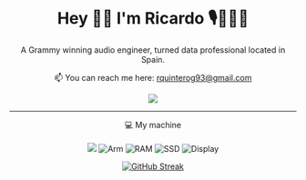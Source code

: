 
<h1 align="center">
  Hey 👋🏻 I'm Ricardo 🎙️👨🏻‍💻
</h1>

<p align="center">
  A Grammy winning audio engineer, turned data professional located in Spain. 
</p>

<p align='center'>
  📫 You can reach me here: <a href='mailto:rquinterog93@gmail.com'>rquinterog93@gmail.com</a>
</p>

<p align="center">
    <a href="https://www.linkedin.com/in/rquintero93">
    <img src="https://img.shields.io/badge/linkedin-%230077B5.svg?&style=for-the-badge&logo=linkedin&logoColor=white" />
  </a>
</p>

---

<p align="center">
  💻 My machine
  <br>
  <br>
  <img src="https://img.shields.io/badge/apple-181717.svg?&style=for-the-badge&logo=apple&logoColor=white&logoWidth=20" />
  <img src="https://img.shields.io/badge/CHIP-Pro--2023-181717?labelColor=0091BD&style=for-the-badge&logo=Arm&logoColor=white&logoWidth=20" alt="Arm" />
  <img src="https://img.shields.io/badge/RAM-96GB-181717.svg?&style=for-the-badge&logoColor=white" alt="RAM"/>
  <img src="https://img.shields.io/badge/SSD-1TB-181717.svg?&style=for-the-badge" alt="SSD"/>
  <img src="https://img.shields.io/badge/Display-16%22-181717.svg?&style=for-the-badge" alt="Display"/>
</p>

<div align="center">
  <a href="https://git.io/streak-stats"><img src="https://github-readme-streak-stats.herokuapp.com?user=rquintero93&theme=github-dark-blue&date_format=j%20M%5B%20Y%5D" alt="GitHub Streak" /></a>
</div>
